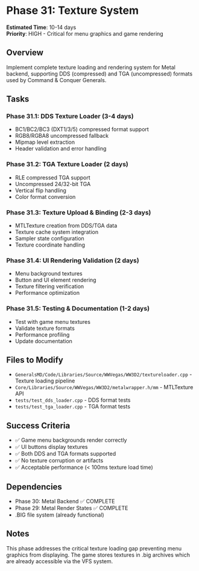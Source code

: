 # Phase 31: Texture System

**Estimated Time**: 10-14 days  
**Priority**: HIGH - Critical for menu graphics and game rendering

## Overview

Implement complete texture loading and rendering system for Metal backend, supporting DDS (compressed) and TGA (uncompressed) formats used by Command & Conquer Generals.

## Tasks

### Phase 31.1: DDS Texture Loader (3-4 days)

- BC1/BC2/BC3 (DXT1/3/5) compressed format support
- RGB8/RGBA8 uncompressed fallback
- Mipmap level extraction
- Header validation and error handling

### Phase 31.2: TGA Texture Loader (2 days)

- RLE compressed TGA support
- Uncompressed 24/32-bit TGA
- Vertical flip handling
- Color format conversion

### Phase 31.3: Texture Upload & Binding (2-3 days)

- MTLTexture creation from DDS/TGA data
- Texture cache system integration
- Sampler state configuration
- Texture coordinate handling

### Phase 31.4: UI Rendering Validation (2 days)

- Menu background textures
- Button and UI element rendering
- Texture filtering verification
- Performance optimization

### Phase 31.5: Testing & Documentation (1-2 days)

- Test with game menu textures
- Validate texture formats
- Performance profiling
- Update documentation

## Files to Modify

- `GeneralsMD/Code/Libraries/Source/WWVegas/WW3D2/textureloader.cpp` - Texture loading pipeline
- `Core/Libraries/Source/WWVegas/WW3D2/metalwrapper.h/mm` - MTLTexture API
- `tests/test_dds_loader.cpp` - DDS format tests
- `tests/test_tga_loader.cpp` - TGA format tests

## Success Criteria

- ✅ Game menu backgrounds render correctly
- ✅ UI buttons display textures
- ✅ Both DDS and TGA formats supported
- ✅ No texture corruption or artifacts
- ✅ Acceptable performance (< 100ms texture load time)

## Dependencies

- Phase 30: Metal Backend ✅ COMPLETE
- Phase 29: Metal Render States ✅ COMPLETE
- .BIG file system (already functional)

## Notes

This phase addresses the critical texture loading gap preventing menu graphics from displaying. The game stores textures in .big archives which are already accessible via the VFS system.
